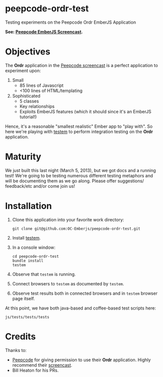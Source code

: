 peepcode-ordr-test
==================

Testing experiments on the Peepcode Ordr EmberJS Application

**See: [Peepcode EmberJS Screencast](https://peepcode.com/products/emberjs).**

# Objectives

The **Ordr** application in the [Peepcode screencast](https://peepcode.com/products/emberjs)
is a perfect application to experiment upon:

1.  Small
    * 85 lines of Javascript
    * <100 lines of HTML/templating
2.  Sophisticated
    * 5 classes
    * Key relationships
    * Exploits EmberJS features (which it should since it's an EmberJS tutorial!)

Hence, it's a reasonable "smallest realistic" Ember app to "play with".  So here we're playing
with [testem](https://github.com/airportyh/testem) to perform integration testing on the **Ordr** application.

# Maturity

We just built this last night (March 5, 2013), but we got docs and a running test!  We're going to be testing
numerous different testing metaphors and will be documenting them as we go along.  Please offer suggestions/
feedback/etc and/or come join us!

# Installation

1.  Clone this application into your favorite work directory:

        git clone git@github.com:OC-Emberjs/peepcode-ordr-test.git

1.  Install [testem](https://github.com/airportyh/testem).
1.  In a console window:

        cd peepcode-ordr-test
        bundle install
        testem

1.  Observe that ```testem``` is running.
1.  Connect browsers to ```testem``` as documented by ```testem```.
1.  Observe test results both in connected browsers and in ```testem``` browser page itself.

At this point, we have both java-based and coffee-based test scripts here:

    js/tests/tests/tests

# Credits

Thanks to:

* [Peepcode](http://peepcode.com) for giving permission to use their **Ordr** application.  Highly recommend
their [screencast](https://peepcode.com/products/emberjs).
* Bill Heaton for his PRs.
